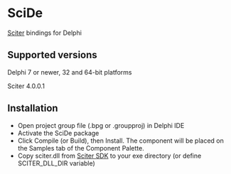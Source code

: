 # SciDe
[Sciter](http://sciter.com/) bindings for Delphi

## Supported versions
Delphi 7 or newer, 32 and 64-bit platforms

Sciter 4.0.0.1

## Installation
* Open project group file (.bpg or .groupproj) in Delphi IDE
* Activate the SciDe package
* Click Compile (or Build), then Install. The component will be placed on the Samples tab of the Component Palette.
* Copy sciter.dll from [Sciter SDK](http://sciter.com/download/) to your exe directory (or define SCITER_DLL_DIR variable)
